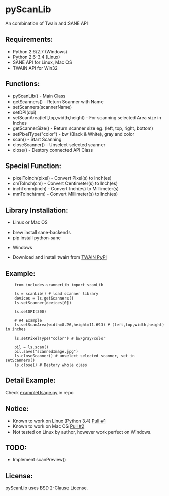 pyScanLib
=============================

An combination of Twain and SANE API

Requirements:
------------
* Python 2.6/2.7 (Windows) 
* Python 2.6-3.4 (Linux)
* SANE API for Linux, Mac OS
* TWAIN API for Win32

Functions:
------------
* pyScanLib() - Main Class
* getScanners() - Return Scanner with Name
* setScanners(scannerName)
* setDPI(dpi)
* setScanArea(left,top,width,height) - For scanning selected Area size in Inches
* getScannerSize() - Return scanner size eg. (left, top, right, bottom)
* setPixelType("color") - bw (Black & White), gray and color
* scan() - Start Scanning
* closeScanner() - Unselect selected scanner
* close() - Destory connected API Class

Special Function:
----------------
* pixelToInch(pixel) - Convert Pixel(s) to Inch(es)
* cmToInch(cm) - Convert Centimeter(s) to Inch(es)
* inchTomm(inch) - Convert Inch(es) to Millimeter(s)
* mmToInch(mm) - Convert Millimeter(s) to Inch(es)

Library Installation:
------------------
- Linux or Mac OS
 * brew install sane-backends
 * pip install python-sane
- Windows
 * Download and install twain from [TWAIN PyPI](https://pypi.python.org/pypi/twain)

Example:
------------
        
        from includes.scannerLib import scanLib

        ls = scanLib() # load scanner library
        devices = ls.getScanners()
        ls.setScanner(devices[0])

        ls.setDPI(300)
        
        # A4 Example
        ls.setScanArea(width=8.26,height=11.693) # (left,top,width,height) in inches

        ls.setPixelType("color") # bw/gray/color

        pil = ls.scan()
        pil.save("scannedImage.jpg")
        ls.closeScanner() # unselect selected scanner, set in setScanners()
        ls.close() # Destory whole class
        
Detail Example:
------------
Check [exampleUsage.py](exampleUsage.py) in repo

Notice:
------------
* Known to work on Linux (Python 3.4) [Pull #1](https://github.com/soachishti/pyScanLib/pull/1)
* Known to work on Mac OS [Pull #2](https://github.com/soachishti/pyScanLib/pull/2)
* Not tested on Linux by author, however work perfect on Windows.

TODO:
-------
* Implement scanPreview()

License:
------------
pyScanLib uses BSD 2-Clause License.